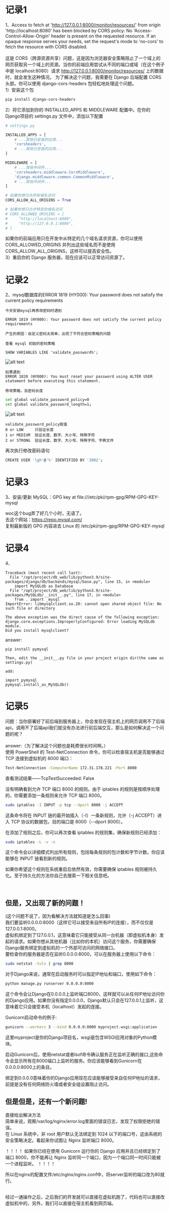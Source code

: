 # 记录1
1、Access to fetch at 'http://127.0.0.1:8000/monitor/resources/' from origin 'http://localhost:8080' has been blocked by CORS policy: No 'Access-Control-Allow-Origin' header is present on the requested resource. If an opaque response serves your needs, set the request's mode to 'no-cors' to fetch the resource with CORS disabled.<br>
<br>
这是 CORS（跨源资源共享）问题，这是因为浏览器安全策略阻止了一个域上的网页获取另一个域上的资源。当你的前端应用尝试从不同的端口或域（在这个例子中是 localhost:8080）请求 http://127.0.0.1:8000/monitor/resources/ 上的数据时，就会发生这种情况。
为了解决这个问题，我需要在 Django 后端配置 CORS 头部。你可以使用 django-cors-headers 包轻松地处理这个问题。<br>
1）安装这个包<br>
```sh
pip install django-cors-headers
```
2）将它添加到你的 INSTALLED_APPS 和 MIDDLEWARE 配置中。在你的Django项目的 settings.py 文件中，添加以下配置<br>
```python
# settings.py

INSTALLED_APPS = [
    # ...其他已安装的应用...
    'corsheaders',
    # ...其他已安装的应用...
]

MIDDLEWARE = [
    # ...其他中间件...
    'corsheaders.middleware.CorsMiddleware',
    'django.middleware.common.CommonMiddleware',
    # ...其他中间件...
]

# 如果你想允许所有域名访问
CORS_ALLOW_ALL_ORIGINS = True

# 如果你想只允许特定的域名访问
# CORS_ALLOWED_ORIGINS = [
#     "http://localhost:8080",
#     "http://127.0.0.1:8080",
# ]
```
如果你的前端应用只在开发中从特定的几个域名请求资源，你可以使用 CORS_ALLOWED_ORIGINS 并列出这些域名而不是使用 CORS_ALLOW_ALL_ORIGINS，这样可以提高安全性。<br>
3）重启你的 Django 服务器，现在应该可以正常访问资源了。<br>


# 记录2
2、mysql数据库的ERROR 1819 (HY000): Your password does not satisfy the current policy requirements
~~~
今天安装mysql再修改密码时遇到

ERROR 1819 (HY000): Your password does not satisfy the current policy requirements

产生的原因：自定义密码太简单，出现了不符合密码策略的问题

查看 mysql 初始的密码策略

SHOW VARIABLES LIKE 'validate_password%';
~~~
![alt text](./assets/Mysql-VARIABLES.png)
~~~
如果遇到
ERROR 1820 (HY000): You must reset your password using ALTER USER statement before executing this statement.

修改策略，及密码长度
~~~
```sh
set global validate_password_policy=0
set global validate_password_length=1;
```
![alt text](./assets/Mysql-VARIABLES2.png)
~~~
validate_password_policy取值
0 or LOW     只验证长度
1 or MEDIUM  验证长度、数字、大小写、特殊字符
2 or STRONG  验证长度、数字、大小写、特殊字符、字典文件
~~~
再次执行修改密码语句
```sh
CREATE USER 'lgh'@'%' IDENTIFIED BY '2002';
```

# 记录3
3、安装/更新 MySQL：GPG key at file:///etc/pki/rpm-gpg/RPM-GPG-KEY-mysql  <br>

woc这个bug弄了好几个小时，无语了。<br>
去这个网站：https://repo.mysql.com/   <br>
复制最新版的 GPG 内容进去 Linux 的 /etc/pki/rpm-gpg/RPM-GPG-KEY-mysql



# 记录4
4、
~~~
Traceback (most recent call last):
  File "/opt/project/db_web/lib/python3.9/site-packages/django/db/backends/mysql/base.py", line 15, in <module>
    import MySQLdb as Database
  File "/opt/project/db_web/lib/python3.9/site-packages/MySQLdb/__init__.py", line 17, in <module>
    from . import _mysql
ImportError: libmysqlclient.so.20: cannot open shared object file: No such file or directory

The above exception was the direct cause of the following exception:
django.core.exceptions.ImproperlyConfigured: Error loading MySQLdb module.
Did you install mysqlclient?
~~~
answer:
~~~
pip install pymysql

Then, edit the __init__.py file in your project origin dir(the same as settings.py)

add:

import pymysql
pymysql.install_as_MySQLdb()
~~~

# 记录5
问题：当你部署好了前后端到服务器上，你会发现在宿主机上的网页调用不了后端api，调用不了后端api我们就没有办法进行前后端交互，那么是如何解决这一个问题的呢？<br>
<br>
answer:（为了解决这个问题也是耗费很长时间啊。）<br>
使用 PowerShell 的 Test-NetConnection 命令，你可以检查宿主机是否能够通过 TCP 连接到虚拟机的 8000 端口：<br>
```sh
Test-NetConnection -ComputerName 172.31.178.221 -Port 8000
```
查看测试结果——TcpTestSucceeded: False

没有明确看到允许 TCP 端口 8000 的规则。由于 iptables 的规则是按顺序处理的，你需要添加一条规则来允许 TCP 端口 8000。

```sh
sudo iptables -I INPUT -p tcp --dport 8000 -j ACCEPT
```
这条命令将在 INPUT 链的最开始插入（-I）一条新规则，允许（-j ACCEPT）进入 TCP 协议的数据包，目的端口是 8000（--dport 8000）。

在添加了规则之后，你可以再次查看 iptables 的规则集，确保新规则已经添加：

```sh
sudo iptables -L -v -n
```
这个命令会以详细模式列出所有规则，包括每条规则的包计数和字节计数。你应该能够在 INPUT 链看到新的规则。

如果你希望这个规则在系统重启后依然有效，你需要确保 iptables 规则被持久化。至于持久化的方法你自己去搜索一下相关信息吧。

<br>

## 但是，又出现了新的问题！

(这个问题不说了，因为看解决方法就知道是怎么回事)<br>
我们要监听0.0.0.0:8000（这样它可以接受来自所有IP的连接），而不仅仅是127.0.0.1:8000。<br>
虚拟机绑定到了127.0.0.1，这意味着它只能接受从同一台机器（即虚拟机本身）发起的请求。如果你想从其他机器（比如你的本机）访问这个服务，你需要确保Django服务绑定到虚拟机的一个外部可访问的网络接口。<br>
要检查你的服务器是否在监听0.0.0.0:8000，可以在服务器上使用以下命令：<br>

```sh
sudo netstat -tuln | grep 8000
```

对于Django来说，通常在启动服务时可以指定IP地址和端口，使用如下命令：

```sh
python manage.py runserver 0.0.0.0:8000
```
这个命令会让Django在0.0.0.0上监听端口8000，这样就可以从任何IP地址访问你的Django应用。如果你没有指定0.0.0.0，Django默认只会在127.0.0.1上监听，这意味着它只会接受本机（localhost）发起的连接。

Gunicorn启动命令的例子:

```sh
gunicorn --workers 3 --bind 0.0.0.0:8000 myproject.wsgi:application
```
这里myproject是你的Django项目名，wsgi是包含WSGI应用对象的Python模块。

启动Gunicorn后，使用netstat或者lsof命令确认服务正在监听正确的接口,这些命令会显示所有在8000端口上监听的服务。你应该能够看到Gunicorn在0.0.0.0:8000上的条目。

绑定到0.0.0.0意味着你的Django应用现在应该能够接受来自任何IP地址的请求，前提是没有任何网络防火墙或者安全组设置阻止访问。

## 但是但是，还有一个新问题!

直接给出解决方法<br>
简单来说，观察/var/log/nginx/error.log里面的错误日志，发现了权限拒绝的错误。<br>
在 Linux 系统中，非 root 用户默认无法绑定到 1024 以下的端口号，这由系统的安全策略决定。看起来你试图让 Nginx 监听端口 8000。

！！！！
如果你已经在使用 Gunicorn 运行你的 Django 应用并且已经绑定到了端口 8000，你不能再让 Nginx 监听同一个端口，因为一个端口同一时间只能被一个进程监听。
！！！！

所以在nginx的配置文件/etc/nginx/nginx.conf中，将server监听的端口改为80就行。

<br>
经过一通操作之后，之后我们的开发就可以直接在虚拟机跑了，代码也可以直接改虚拟机中的，另外，我们可以直接在宿主机看到网页端。






